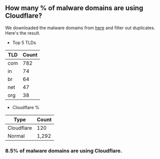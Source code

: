 ## How many % of malware domains are using Cloudflare?


We downloaded the malware domains from [here](https://urlhaus.abuse.ch) and filter out duplicates.
Here's the result.


[//]: # (start replacement)


- Top 5 TLDs

| TLD | Count |
| --- | --- |
| com | 782 |
| in | 74 |
| br | 64 |
| net | 47 |
| org | 38 |


- Cloudflare %

| Type | Count |
| --- | --- |
| Cloudflare | 120 |
| Normal | 1,292 |


### 8.5% of malware domains are using Cloudflare.